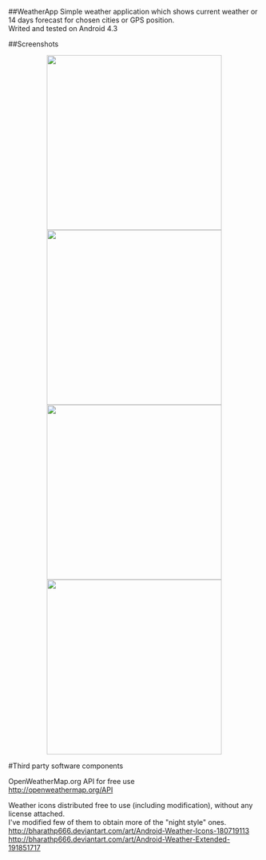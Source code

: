 ##WeatherApp
Simple weather application which shows current weather or 14 days forecast for chosen cities or GPS position.<br />
Writed and tested on Android 4.3

##Screenshots
<p>
  <center>
    <img src="http://i.imgur.com/p2evusF.png" height="350" align="center" />
    <img src="http://i.imgur.com/8OUKqI1.png" height="350" align="center" />
    <img src="http://i.imgur.com/mTJuvoh.png" height="350" align="center" />
    <img src="http://i.imgur.com/5GVjXme.png" height="350" align="center" />
  </center>
</p>

#Third party software components

OpenWeatherMap.org API for free use
<br />
http://openweathermap.org/API

Weather icons distributed free to use (including modification), without any license attached.<br />
I've modified few of them to obtain more of the "night style" ones.
<br />
http://bharathp666.deviantart.com/art/Android-Weather-Icons-180719113 <br />
http://bharathp666.deviantart.com/art/Android-Weather-Extended-191851717
